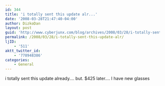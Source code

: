 ```yaml
---
id: 344
title: 'i totally sent this update alr...'
date: '2008-03-28T21:47:40-04:00'
author: DizkoDan
layout: post
guid: 'http://www.cyberjunx.com/blog/archives/2008/03/28/i-totally-sent-this-update-alr/'
permalink: /2008/03/28/i-totally-sent-this-update-alr/
ljID:
    - '511'
aktt_twitter_id:
    - '778948386'
categories:
    - General
---
```


i totally sent this update already…. but. $425 later…. I have new glasses